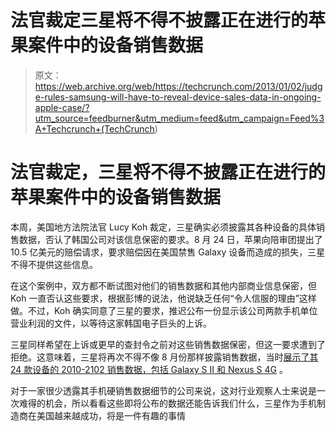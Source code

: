 # 法官裁定三星将不得不披露正在进行的苹果案件中的设备销售数据

> 原文：<https://web.archive.org/web/https://techcrunch.com/2013/01/02/judge-rules-samsung-will-have-to-reveal-device-sales-data-in-ongoing-apple-case/?utm_source=feedburner&utm_medium=feed&utm_campaign=Feed%3A+Techcrunch+(TechCrunch>)

# 法官裁定，三星将不得不披露正在进行的苹果案件中的设备销售数据

本周，美国地方法院法官 Lucy Koh 裁定，三星确实必须披露其各种设备的具体销售数据，否认了韩国公司对该信息保密的要求。8 月 24 日，苹果向陪审团提出了 10.5 亿美元的赔偿请求，要求赔偿因在美国禁售 Galaxy 设备而造成的损失，三星不得不提供这些信息。

在这个案例中，双方都不断试图对他们的销售数据和其他内部商业信息保密，但 Koh 一直否认这些要求，根据彭博的说法，他说缺乏任何“令人信服的理由”这样做。不过，Koh 确实同意了三星的要求，推迟公布一份显示该公司两款手机单位营业利润的文件，以等待这家韩国电子巨头的上诉。

三星同样希望在上诉或更早的查封令之前对这些销售数据保密，但这一要求遭到了拒绝。这意味着，三星将再次不得不像 8 月份那样披露销售数据，当时[展示了其 24 款设备的 2010-2102 销售数据，包括 Galaxy S II 和 Nexus S 4G](https://web.archive.org/web/20221005193250/https://beta.techcrunch.com/2012/08/10/as-the-trial-rages-on-court-filing-sheds-new-light-on-apple-and-samsung-device-sales/) 。

对于一家很少透露其手机硬销售数据细节的公司来说，这对行业观察人士来说是一次难得的机会，所以看看这些即将公布的数据还能告诉我们什么，三星作为手机制造商在美国越来越成功，将是一件有趣的事情